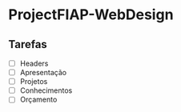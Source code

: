 # ProjectFIAP-WebDesign
## Tarefas

- [ ] Headers
- [ ] Apresentação
- [ ] Projetos
- [ ] Conhecimentos
- [ ] Orçamento